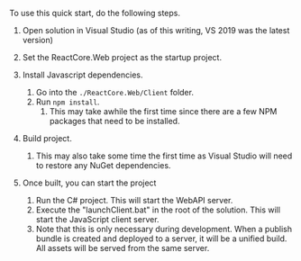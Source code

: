 To use this quick start, do the following steps.

1. Open solution in Visual Studio (as of this writing, VS 2019 was the latest version)

2. Set the ReactCore.Web project as the startup project.

3. Install Javascript dependencies.
   1. Go into the `./ReactCore.Web/Client` folder.
   2. Run `npm install`.
      1. This may take awhile the first time since there are a few NPM packages that need to be installed.

3. Build project.
   1. This may also take some time the first time as Visual Studio will need to restore any NuGet dependencies.

4. Once built, you can start the project
   1. Run the C# project.  This will start the WebAPI server.
   2. Execute the "launchClient.bat" in the root of the solution.  This will start the JavaScript client server.
   3. Note that this is only necessary during development.  When a publish bundle is created and deployed to a server, 
      it will be a unified build.  All assets will be served from the same server.
